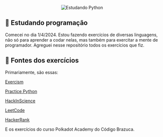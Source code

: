 <div align="center">
  
![Estudando Python](https://github.com/Lionel-Rocha/Estudando-Python/assets/111009073/8b69430d-435e-42ee-8498-af6697637fdc)

</div>

## 📌 Estudando programação

Comecei no dia 1/4/2024.
Estou fazendo exercícios de diversas linguagens, não só para aprender a codar nelas, mas também para exercitar a mente de programador. Agreguei nesse repositório todos os exercícios que fiz.

## 📌 Fontes dos exercícios

Primariamente, são essas:

[Exercism](https://exercism.org/tracks/python/exercises)

[Practice Python](https://www.practicepython.org/)

[HackInScience](https://www.hackinscience.org/exercises/)

[LeetCode](https://leetcode.com/explore/learn/)

[HackerRank](https://www.hackerrank.com/interview/preparation-kits/three-month-preparation-kit/three-month-week-one/challenges)

E os exercícios do curso Polkadot Academy do Código Brazuca.


